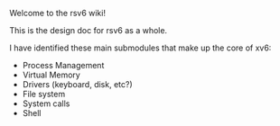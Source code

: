 Welcome to the rsv6 wiki!

This is the design doc for rsv6 as a whole.

I have identified these main submodules that make up the core of xv6:

* Process Management
* Virtual Memory
* Drivers (keyboard, disk, etc?)
* File system
* System calls
* Shell
